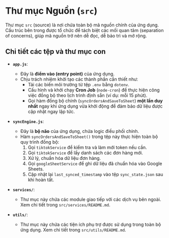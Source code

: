 # Thư mục Nguồn (`src`)

Thư mục `src` (source) là nơi chứa toàn bộ mã nguồn chính của ứng dụng. Cấu trúc bên trong được tổ chức để tách biệt các mối quan tâm (separation of concerns), giúp mã nguồn trở nên dễ đọc, dễ bảo trì và mở rộng.

## Chi tiết các tệp và thư mục con

-   **`app.js`**:
    -   Đây là **điểm vào (entry point)** của ứng dụng.
    -   Chịu trách nhiệm khởi tạo các thành phần cần thiết như:
        -   Tải các biến môi trường từ tệp `.env` bằng `dotenv`.
        -   Cấu hình và khởi chạy **Cron Job** (`node-cron`) để thực hiện công việc đồng bộ theo lịch trình định sẵn (ví dụ: mỗi 15 phút).
        -   Gọi hàm đồng bộ chính (`syncOrdersAndSaveToSheet`) **một lần duy nhất** ngay khi ứng dụng vừa khởi động để đảm bảo dữ liệu được cập nhật ngay lập tức.

-   **`syncEngine.js`**:
    -   Đây là **bộ não** của ứng dụng, chứa logic điều phối chính.
    -   Hàm `syncOrdersAndSaveToSheet()` trong tệp này thực hiện toàn bộ quy trình đồng bộ:
        1.  Gọi `tiktokService` để kiểm tra và làm mới token nếu cần.
        2.  Gọi `tiktokService` để lấy danh sách các đơn hàng mới.
        3.  Xử lý, chuẩn hóa dữ liệu đơn hàng.
        4.  Gọi `googleSheetService` để ghi dữ liệu đã chuẩn hóa vào Google Sheets.
        5.  Cập nhật lại `last_synced_timestamp` vào tệp `sync_state.json` sau khi hoàn tất.

-   **`services/`**:
    -   Thư mục này chứa các module giao tiếp với các dịch vụ bên ngoài. Xem chi tiết trong `src/services/README.md`.

-   **`utils/`**:
    -   Thư mục này chứa các tiện ích phụ trợ được sử dụng trong toàn bộ ứng dụng. Xem chi tiết trong `src/utils/README.md`.
